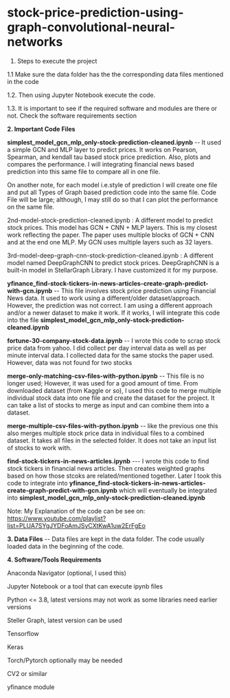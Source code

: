 

# stock-price-prediction-using-graph-convolutional-neural-networks

1. Steps to execute the project

1.1 Make sure the data folder has the the corresponding data files mentioned in the code

1.2. Then using Jupyter Notebook execute the code.

1.3. It is important to see if the required software and modules are there or not. Check the software requirements section
 

**2. Important Code Files**

**simplest_model_gcn_mlp_only-stock-prediction-cleaned.ipynb**
-- It used a simple GCN and MLP layer to predict prices. It works on Pearson, Spearman, and kendall tau based stock price prediction. Also, plots and compares the performance. I will integrating financial news based prediction into this same file to compare all in one file.

On another note, for each model i.e.style of prediction I will create one file and put all Types of Graph based prediction code into the same file. Code File will be large; although, I may still do so that I can plot the performance on the same file.

2nd-model-stock-prediction-cleaned.ipynb :  A different model to predict stock prices. This model has GCN + CNN + MLP layers. This is my closest work reflecting the paper. The paper uses multiple blocks of GCN + CNN and at the end one MLP. My GCN uses multiple layers such as 32 layers.

3rd-model-deep-graph-cnn-stock-prediction-cleaned.ipynb : A different model named DeepGraphCNN to predict stock prices. DeepGraphCNN is a built-in model in StellarGraph Library. I have customized it for my purpose.



**yfinance_find-stock-tickers-in-news-articles-create-graph-predict-with-gcn.ipynb**
-- This file involves stock price prediction using Financial News data. It used to work using a different/older dataset/approach. However, the prediction was not correct. I am using a different approach and/or a newer dataset to make it work. If it works, I will integrate this code into the file **simplest_model_gcn_mlp_only-stock-prediction-cleaned.ipynb**

**fortune-30-company-stock-data.ipynb**
-- I wrote this code to scrap stock price data from yahoo. I did collect per day interval data as well as per minute interval data. I collected data for the same stocks the paper used. However, data was not found for two stocks

**merge-only-matching-csv-files-with-python.ipynb**
-- This file is no longer used; However, it was used for a good amount of time. From downloaded dataset (from Kaggle or so), I used this code to merge multiple individual stock data into one file and create the dataset for the project. It can take a list of stocks to merge as input and can combine them into a dataset. 

**merge-multiple-csv-files-with-python.ipynb**
-- like the previous one this also merges multiple stock price data in individual files to a combined dataset. It takes all files in the selected folder. It does not take an input list of stocks to work with.

**find-stock-tickers-in-news-articles.ipynb**
--- I wrote this code to find stock tickers in financial news articles. Then creates weighted graphs based on how those stcoks are related/mentioned together.
Later I took this code to integrate into **yfinance_find-stock-tickers-in-news-articles-create-graph-predict-with-gcn.ipynb** which will eventually be integrated into 
**simplest_model_gcn_mlp_only-stock-prediction-cleaned.ipynb**


Note: My Explanation of the code can be see on: https://www.youtube.com/playlist?list=PLUA7SYgJYDFoAmJSyCXtKwA1uw2ErFgEo

**3. Data Files**
-- Data files are kept in the data folder. The code usually loaded data in the beginning of the code.


**4. Software/Tools Requirements**

Anaconda Navigator (optional, I used this)

Jupyter Notebook or a tool that can execute ipynb files


Python <= 3.8, latest versions may not work as some libraries need earlier versions

Steller Graph, latest version can be used

Tensorflow

Keras

Torch/Pytorch optionally may be needed

CV2 or similar

yfinance module

